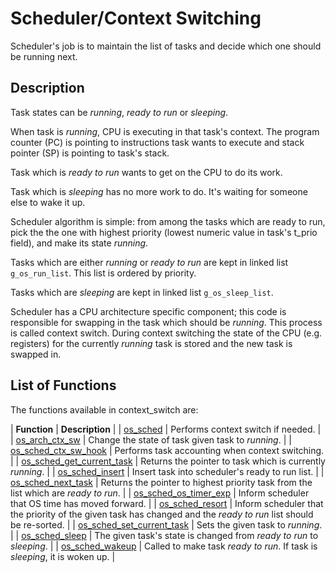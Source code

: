 # Scheduler/Context Switching


Scheduler's job is to maintain the list of tasks and decide which one should be running next.

## Description

Task states can be *running*, *ready to run* or *sleeping*.

When task is *running*, CPU is executing in that task's context. The program counter (PC) is pointing to instructions task wants to execute and stack pointer (SP) is pointing to task's stack.

Task which is *ready to run* wants to get on the CPU to do its work.

Task which is *sleeping* has no more work to do. It's waiting for someone else to wake it up.

Scheduler algorithm is simple: from among the tasks which are ready to run, pick the the one with highest priority (lowest numeric value in task's t_prio field), and make its state *running*.

Tasks which are either *running* or *ready to run* are kept in linked list `g_os_run_list`. This list is ordered by priority.

Tasks which are *sleeping* are kept in linked list `g_os_sleep_list`.

Scheduler has a CPU architecture specific component; this code is responsible for swapping in the task which should be *running*. This process is called context switch. During context switching the state of the CPU (e.g. registers) for the currently *running* task is stored and the new task is swapped in.


## List of Functions


The functions available in context_switch are:

| **Function** | **Description** |
| [os_sched](os_sched.md) | Performs context switch if needed. |
| [os_arch_ctx_sw](os_arch_ctx_sw.md) | Change the state of task given task to *running*. |
| [os_sched_ctx_sw_hook](os_sched_ctx_sw_hook.md) | Performs task accounting when context switching. |
| [os_sched_get_current_task](os_sched_get_current_task.md) | Returns the pointer to task which is currently *running*. |
| [os_sched_insert](os_sched_insert.md) | Insert task into scheduler's ready to run list. |
| [os_sched_next_task](os_sched_next_task.md) | Returns the pointer to highest priority task from the list which are *ready to run*. |
| [os_sched_os_timer_exp](os_sched_os_timer_exp.md) | Inform scheduler that OS time has moved forward. |
| [os_sched_resort](os_sched_resort.md) | Inform scheduler that the priority of the given task has changed and the *ready to run* list should be re-sorted. |
| [os_sched_set_current_task](os_sched_set_current_task.md) | Sets the given task to *running*. |
| [os_sched_sleep](os_sched_sleep.md) | The given task's state is changed from *ready to run* to *sleeping*. |
| [os_sched_wakeup](os_sched_wakeup.md) | Called to make task *ready to run*. If task is *sleeping*, it is woken up. |
